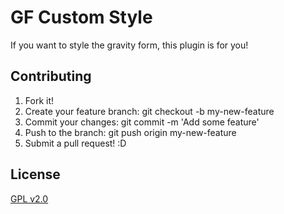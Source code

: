 # GF Custom Style
If you want to style the gravity form, this plugin is for you!

## Contributing
1. Fork it!
2. Create your feature branch: git checkout -b my-new-feature
3. Commit your changes: git commit -m 'Add some feature'
4. Push to the branch: git push origin my-new-feature
5. Submit a pull request! :D

## License
[GPL v2.0](http://www.gnu.org/licenses/old-licenses/gpl-2.0.en.html)
